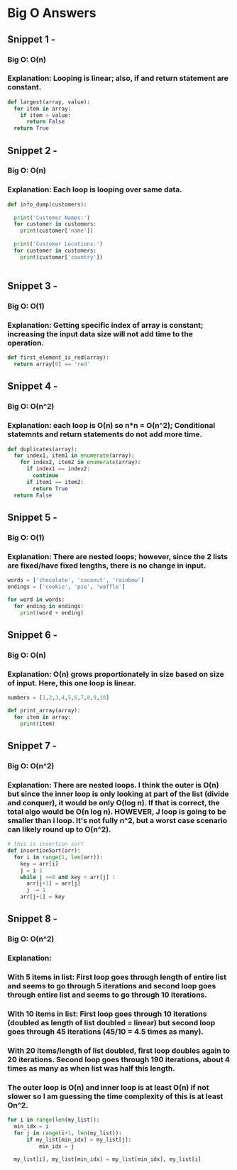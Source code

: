 # Big O Answers

## Snippet 1 -
### Big O: O(n)
### Explanation: Looping is linear; also, if and return statement are constant.
```python
def largest(array, value):
  for item in array:
    if item > value:
      return False
  return True 
```


## Snippet 2 - 
### Big O: O(n)
### Explanation: Each loop is looping over same data.

```python
def info_dump(customers):
  
  print('Customer Names:')
  for customer in customers: 
    print(customer['name'])
  
  print('Customer Locations:')
  for customer in customers: 
    print(customer['country'])
  
```

## Snippet 3 -
### Big O: O(1)
### Explanation: Getting specific index of array is constant; increasing the input data size will not add time to the operation.

```python
def first_element_is_red(array):
  return array[0] == 'red' 
```

## Snippet 4 - 
### Big O: O(n^2)
### Explanation: each loop is O(n) so n*n = O(n^2); Conditional statemnts and return statements do not add more time.

```python
def duplicates(array):
  for index1, item1 in enumerate(array):
    for index2, item2 in enumerate(array):
      if index1 == index2:
        continue
      if item1 == item2:
        return True
  return False
``` 

## Snippet 5 -
### Big O: O(1)
### Explanation: There are nested loops; however, since the 2 lists are fixed/have fixed lengths, there is no change in input.

```python
words = ['chocolate', 'coconut', 'rainbow']
endings = ['cookie', 'pie', 'waffle']

for word in words:
  for ending in endings:
    print(word + ending)

```

## Snippet 6 -
### Big O: O(n)
### Explanation: O(n) grows proportionately in size based on size of input. Here, this one loop is linear.

```python
numbers = [1,2,3,4,5,6,7,8,9,10]

def print_array(array):
  for item in array:
    print(item)

```

## Snippet 7 -
### Big O: O(n^2)
### Explanation: There are nested loops. I think the outer is O(n) but since the inner loop is only looking at part of the list (divide and conquer), it would be only O(log n). If that is correct, the total algo would be O(n log n). HOWEVER, J loop is going to be smaller than i loop. It's not fully n^2, but a worst case scenario can likely round up to O(n^2).

```python
# this is insertion sort
def insertionSort(arr): 
  for i in range(1, len(arr)): 
    key = arr[i] 
    j = i-1
    while j >=0 and key < arr[j] : 
      arr[j+1] = arr[j] 
      j -= 1
    arr[j+1] = key 
```

## Snippet 8 -
### Big O: O(n^2)
### Explanation: 
### With 5 items in list: First loop goes through length of entire list and seems to go through 5 iterations and second loop goes through entire list and seems to go through 10 iterations. 
### With 10 items in list: First loop goes through 10 iterations (doubled as length of list doubled = linear) but second loop goes through 45 iterations (45/10 = 4.5 times as many). 
### With 20 items/length of list doubled, first loop doubles again to 20 iterations. Second loop goes through 190 iterations, about 4 times as many as when list was half this length. 
### The outer loop is O(n) and inner loop is at least O(n) if not slower so I am guessing the time complexity of this is at least On^2.
```python
for i in range(len(my_list)):
  min_idx = i
  for j in range(i+1, len(my_list)):
      if my_list[min_idx] > my_list[j]:
          min_idx = j

  my_list[i], my_list[min_idx] = my_list[min_idx], my_list[i]
```
